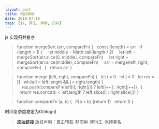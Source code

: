 ```yaml
---
layout: post
title: 归并排序
date: 2019-07-10
tags: [js, 算法, 排序, 归并]
---
```


js 实现归并排序

> function mergeSort (arr, compareFn) {
> &nbsp;&nbsp;const {length} = arr
> &nbsp;&nbsp;if (length > 1) {
> &nbsp;&nbsp;&nbsp;&nbsp;let middle = Math.ceil(length / 2)
> &nbsp;&nbsp;&nbsp;&nbsp;let left = mergeSort(arr.slice(0, middle), compareFn)
> &nbsp;&nbsp;&nbsp;&nbsp;let right = mergeSort(arr.slice(middle), compareFn)
> &nbsp;&nbsp;&nbsp;&nbsp;arr = merge(left, right, compareFn)
> &nbsp;&nbsp;}
> &nbsp;&nbsp;return arr
> }

> function merge (left, right, compareFn) {
> &nbsp;&nbsp;let i = 0
> &nbsp;&nbsp;let j = 0
> &nbsp;&nbsp;let res = []
> &nbsp;&nbsp;while(i < left.length && j < right.length) {
> &nbsp;&nbsp;&nbsp;&nbsp;res.push(compareFn(left[i], right[j]) ? left[i++] : right[j++])
> &nbsp;&nbsp;}
> &nbsp;&nbsp;return res.concat(i < left.length ? left.slice(i) : right.slice(j))
> }

> function compareFn (a, b) {
> &nbsp;&nbsp;if(a < b) {return 1}
> &nbsp;&nbsp;return 0
> }

时间复杂度稳定为O(nlogn)

> [原始链接]({{page.url}}) 版权声明：自由转载-非商用-非衍生-保持署名
